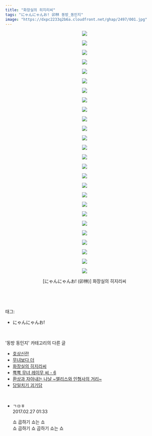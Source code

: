 ```yaml
---
title: "화장실의 히지리씨"
tags: "にゃんにゃんお! 卯林 동방_동인지"
image: "https://dxpc2233q2b6a.cloudfront.net/ghap/2497/001.jpg"
---
```

<div class="article">
<p style="text-align: center; clear: none; float: none;"><img src="{{ site.imgserver3 }}/ghap/2497/001.jpg"/></p>
<p style="text-align: center; clear: none; float: none;"><img src="{{ site.imgserver3 }}/ghap/2497/002.jpg"/></p>
<p style="text-align: center; clear: none; float: none;"><img src="{{ site.imgserver3 }}/ghap/2497/003.jpg"/></p>
<p style="text-align: center; clear: none; float: none;"><img src="{{ site.imgserver3 }}/ghap/2497/004.jpg"/></p>
<p style="text-align: center; clear: none; float: none;"><img src="{{ site.imgserver3 }}/ghap/2497/005.jpg"/></p>
<p style="text-align: center; clear: none; float: none;"><img src="{{ site.imgserver3 }}/ghap/2497/006.jpg"/></p>
<p style="text-align: center; clear: none; float: none;"><img src="{{ site.imgserver3 }}/ghap/2497/007.jpg"/></p>
<p style="text-align: center; clear: none; float: none;"><img src="{{ site.imgserver3 }}/ghap/2497/008.jpg"/></p>
<p style="text-align: center; clear: none; float: none;"><img src="{{ site.imgserver3 }}/ghap/2497/009.jpg"/></p>
<p style="text-align: center; clear: none; float: none;"><img src="{{ site.imgserver3 }}/ghap/2497/010.jpg"/></p>
<p style="text-align: center; clear: none; float: none;"><img src="{{ site.imgserver3 }}/ghap/2497/011.jpg"/></p>
<p style="text-align: center; clear: none; float: none;"><img src="{{ site.imgserver3 }}/ghap/2497/012.jpg"/></p>
<p style="text-align: center; clear: none; float: none;"><img src="{{ site.imgserver3 }}/ghap/2497/013.jpg"/></p>
<p style="text-align: center; clear: none; float: none;"><img src="{{ site.imgserver3 }}/ghap/2497/014.jpg"/></p>
<p style="text-align: center; clear: none; float: none;"><img src="{{ site.imgserver3 }}/ghap/2497/015.jpg"/></p>
<p style="text-align: center; clear: none; float: none;"><img src="{{ site.imgserver3 }}/ghap/2497/016.jpg"/></p>
<p style="text-align: center; clear: none; float: none;"><img src="{{ site.imgserver3 }}/ghap/2497/017.jpg"/></p>
<p style="text-align: center; clear: none; float: none;"><img src="{{ site.imgserver3 }}/ghap/2497/018.jpg"/></p>
<p style="text-align: center; clear: none; float: none;"><img src="{{ site.imgserver3 }}/ghap/2497/019.jpg"/></p>
<p style="text-align: center; clear: none; float: none;"><img src="{{ site.imgserver3 }}/ghap/2497/020.jpg"/></p>
<p style="text-align: center; clear: none; float: none;"><img src="{{ site.imgserver3 }}/ghap/2497/021.jpg"/></p>
<p style="text-align: center; clear: none; float: none;"><img src="{{ site.imgserver3 }}/ghap/2497/022.jpg"/></p>
<p style="text-align: center; clear: none; float: none;"><img src="{{ site.imgserver3 }}/ghap/2497/023.jpg"/></p>
<p style="text-align: center; clear: none; float: none;"><img src="{{ site.imgserver3 }}/ghap/2497/024.jpg"/></p>
<p style="text-align: center; clear: none; float: none;"><img src="{{ site.imgserver3 }}/ghap/2497/025.jpg"/></p>
<p style="text-align: center; clear: none; float: none;"><img src="{{ site.imgserver3 }}/ghap/2497/026.jpg"/></p>
<p style="text-align: center; clear: none; float: none;">[にゃんにゃんお! (卯林)] 화장실의 히지리씨</p>
<p><br/></p>
</div><br/>
<div class="tagTrail">
<p>태그: </p>
<ul>
<li>にゃんにゃんお!</li>
</ul>
</div><br/>
<div class="another">
<p>'동방 동인지' 카테고리의 다른 글</p>
<ul>
<li><a href="/ghap_2500">호상신란</a></li>
<li><a href="/ghap_2498">무녀보다 더</a></li>
<li><a href="/ghap_2497">화장실의 히지리씨</a></li>
<li><a href="/ghap_2496">뾱뾱 무녀 레이무 씨 - 6</a></li>
<li><a href="/ghap_2494">환상과 자아내는 나날 ~앨리스와 인형사의 거리~</a></li>
<li><a href="/ghap_2492">당일치기 괴기담</a></li>
</ul>
</div><br/>
<div class="cb_module cb_fluid">
<div class="cb_wrt cb_profile">
<div class="comment">
<ul>
<li class="cb_thumb_off" id="comment14926423">
<div class="cb_comment_area">
<div class="cb_info_area">
<div class="cb_section">
<span class="cb_nick_name">ㄱㅁㅎ</span>
</div>
<div class="cb_section">
<span class="cb_date">2017.02.27 01:33 </span>
</div>
</div>
<div class="cb_dsc_comment">
<p class="cb_dsc">
											쇼 곱하기 쇼는 쇼<br/>
쇼 곱하기 쇼 곱하기 쇼는 쇼
										</p>
</div>
</div></li>
</ul>
</div>
</div><!-- commentList close -->
</div><br/>
